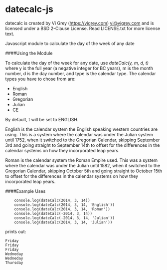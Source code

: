 datecalc-js
========

datecalc is created by Vi Grey (https://vigrey.com) <vi@vigrey.com> and is licensed under a BSD 2-Clause License. Read LICENSE.txt for more license text.

Javascript module to calculate the day of the week of any date

####Using the Module

To calculate the day of the week for any date, use *dateCalc(y, m, d, t)* where y is the full year (a negative integer for BC years), m is the month number, d is the day number, and type is the calendar type.  The calendar types you have to chose from are:
* English
* Roman
* Gregorian
* Julian
* CE

By default, t will be set to ENGLISH.

English is the calendar system the English speaking western countries are using.  This is a system where the calendar was under the Julian system until 1752, when it switched to the Gregorian Calendar, skipping  September 3rd and going straight to September 14th to offset for the differences in the calendar systems on how they incorporated leap years.

Roman is the calendar system the Roman Empire used.  This was a system where the calendar was under the Julian until 1582, when it switched to the Gregorian Calendar, skipping October 5th and going straight to October 15th to offset for the differences in the calendar systems on how they incorporated leap years.

####Example Uses
```
    console.log(dateCalc(2014, 3, 14))
    console.log(dateCalc(2014, 3, 14, 'English'))
    console.log(dateCalc(2014, 3, 14, 'Roman'))
    console.log(dateCalc(-2014, 3, 14))
    console.log(dateCalc(-2014, 3, 14, 'Julian'))
    console.log(dateCalc(2014, 3, 14, 'Julian'))
```
prints out:
```
Friday
Friday
Friday
Wedneday
Wedneday
Thursday
```
